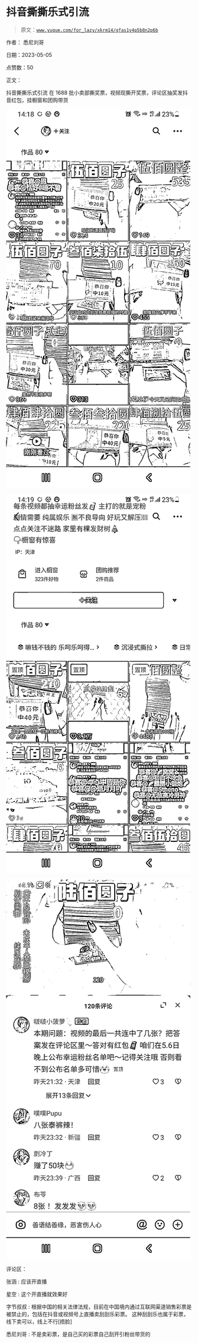 # 抖音撕撕乐式引流

> 原文：[`www.yuque.com/for_lazy/xkrm14/gfas1y4p5b8n2p6b`](https://www.yuque.com/for_lazy/xkrm14/gfas1y4p5b8n2p6b)

作者： 悉尼刘哥

日期：2023-05-05

点赞数：50

正文：

抖音撕撕乐式引流 在 1688 批小卖部撕奖票，视频现撕开奖票，评论区抽奖发抖音红包，挂橱窗和团购带货

![](img/e4cfe993678708ffe5864259d2e32c62.png)

![](img/a58c637fb694b5edb3d22dc78e27d8d2.png)

![](img/807be7ed7f952c2eb0a5ceb938b92e08.png)

评论区：

张涵 : 应该开直播

星空 : 这个开直播就效果好

字节叔叔 : 根据中国的相关法律法规，目前在中国境内通过互联网渠道销售彩票是被禁止的，包括在抖音或视频号上直播卖刮刮乐彩票。 这种刮刮乐也属于彩票，线下卖可以，线上不行[捂脸]

悉尼刘哥 : 不是卖彩票，是自己买的彩票自己刮开引粉丝带货的



